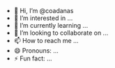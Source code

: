 - 👋 Hi, I’m @coadanas
- 👀 I’m interested in ...
- 🌱 I’m currently learning ...
- 💞️ I’m looking to collaborate on ...
- 📫 How to reach me ...
- 😄 Pronouns: ...
- ⚡ Fun fact: ...

<!---
coadanas/coadanas is a ✨ special ✨ repository because its `README.md` (this file) appears on your GitHub profile.
You can click the Preview link to take a look at your changes.
--->
